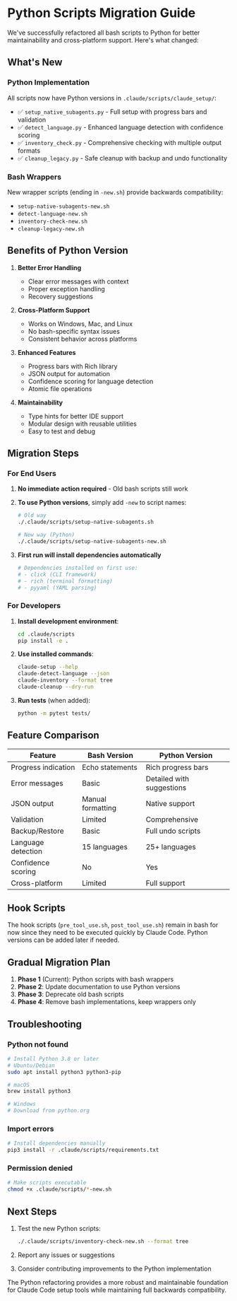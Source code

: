 # Python Scripts Migration Guide

We've successfully refactored all bash scripts to Python for better maintainability and cross-platform support. Here's what changed:

## What's New

### Python Implementation
All scripts now have Python versions in `.claude/scripts/claude_setup/`:
- ✅ `setup_native_subagents.py` - Full setup with progress bars and validation
- ✅ `detect_language.py` - Enhanced language detection with confidence scoring
- ✅ `inventory_check.py` - Comprehensive checking with multiple output formats
- ✅ `cleanup_legacy.py` - Safe cleanup with backup and undo functionality

### Bash Wrappers
New wrapper scripts (ending in `-new.sh`) provide backwards compatibility:
- `setup-native-subagents-new.sh`
- `detect-language-new.sh`
- `inventory-check-new.sh`
- `cleanup-legacy-new.sh`

## Benefits of Python Version

1. **Better Error Handling**
   - Clear error messages with context
   - Proper exception handling
   - Recovery suggestions

2. **Cross-Platform Support**
   - Works on Windows, Mac, and Linux
   - No bash-specific syntax issues
   - Consistent behavior across platforms

3. **Enhanced Features**
   - Progress bars with Rich library
   - JSON output for automation
   - Confidence scoring for language detection
   - Atomic file operations

4. **Maintainability**
   - Type hints for better IDE support
   - Modular design with reusable utilities
   - Easy to test and debug

## Migration Steps

### For End Users

1. **No immediate action required** - Old bash scripts still work

2. **To use Python versions**, simply add `-new` to script names:
   ```bash
   # Old way
   ./.claude/scripts/setup-native-subagents.sh
   
   # New way (Python)
   ./.claude/scripts/setup-native-subagents-new.sh
   ```

3. **First run will install dependencies automatically**
   ```bash
   # Dependencies installed on first use:
   # - click (CLI framework)
   # - rich (terminal formatting)
   # - pyyaml (YAML parsing)
   ```

### For Developers

1. **Install development environment**:
   ```bash
   cd .claude/scripts
   pip install -e .
   ```

2. **Use installed commands**:
   ```bash
   claude-setup --help
   claude-detect-language --json
   claude-inventory --format tree
   claude-cleanup --dry-run
   ```

3. **Run tests** (when added):
   ```bash
   python -m pytest tests/
   ```

## Feature Comparison

| Feature | Bash Version | Python Version |
|---------|--------------|----------------|
| Progress indication | Echo statements | Rich progress bars |
| Error messages | Basic | Detailed with suggestions |
| JSON output | Manual formatting | Native support |
| Validation | Limited | Comprehensive |
| Backup/Restore | Basic | Full undo scripts |
| Language detection | 15 languages | 25+ languages |
| Confidence scoring | No | Yes |
| Cross-platform | Limited | Full support |

## Hook Scripts

The hook scripts (`pre_tool_use.sh`, `post_tool_use.sh`) remain in bash for now since they need to be executed quickly by Claude Code. Python versions can be added later if needed.

## Gradual Migration Plan

1. **Phase 1** (Current): Python scripts with bash wrappers
2. **Phase 2**: Update documentation to use Python versions
3. **Phase 3**: Deprecate old bash scripts
4. **Phase 4**: Remove bash implementations, keep wrappers only

## Troubleshooting

### Python not found
```bash
# Install Python 3.8 or later
# Ubuntu/Debian
sudo apt install python3 python3-pip

# macOS
brew install python3

# Windows
# Download from python.org
```

### Import errors
```bash
# Install dependencies manually
pip3 install -r .claude/scripts/requirements.txt
```

### Permission denied
```bash
# Make scripts executable
chmod +x .claude/scripts/*-new.sh
```

## Next Steps

1. Test the new Python scripts:
   ```bash
   ./.claude/scripts/inventory-check-new.sh --format tree
   ```

2. Report any issues or suggestions

3. Consider contributing improvements to the Python implementation

The Python refactoring provides a more robust and maintainable foundation for Claude Code setup tools while maintaining full backwards compatibility.